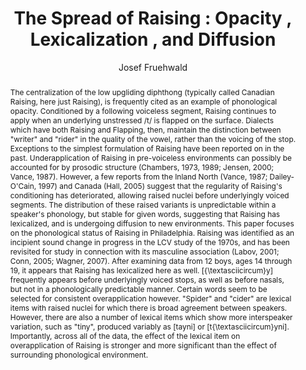 ---
abstract: The centralization of the low upgliding diphthong (typically called Canadian
  Raising, here just Raising), is frequently cited as an example of phonological opacity.
  Conditioned by a following voiceless segment, Raising continues to apply when an
  underlying unstressed /t/ is flapped on the surface. Dialects which have both Raising
  and Flapping, then, maintain the distinction between "writer" and "rider" in the
  quality of the vowel, rather than the voicing of the stop. Exceptions to the simplest
  formulation of Raising have been reported on in the past. Underapplication of Raising
  in pre-voiceless environments can possibly be accounted for by prosodic structure
  (Chambers, 1973, 1989; Jensen, 2000; Vance, 1987). However, a few reports from the
  Inland North (Vance, 1987; Dailey-O'Cain, 1997) and Canada (Hall, 2005) suggest
  that the regularity of Raising's conditioning has deteriorated, allowing raised
  nuclei before underlyingly voiced segments. The distribution of these raised variants
  is unpredictable within a speaker's phonology, but stable for given words, suggesting
  that Raising has lexicalized, and is undergoing diffusion to new environments. This
  paper focuses on the phonological status of Raising in Philadelphia. Raising was
  identified as an incipient sound change in progress in the LCV study of the 1970s,
  and has been revisited for study in connection with its masculine association (Labov,
  2001; Conn, 2005; Wagner, 2007). After examining data from 12 boys, ages 14 through
  19, it appears that Raising has lexicalized here as well. [{\textasciicircum}y]
  frequently appears before underlyingly voiced stops, as well as before nasals, but
  not in a phonologically predictable manner. Certain words seem to be selected for
  consistent overapplication however. "Spider" and "cider" are lexical items with
  raised nuclei for which there is broad agreement between speakers. However, there
  are also a number of lexical items which show more interspeaker variation, such
  as "tiny", produced variably as [tayni] or [t{\textasciicircum}yni]. Importantly,
  across all of the data, the effect of the lexical item on overapplication of Raising
  is stronger and more significant than the effect of surrounding phonological environment.
author:
- Josef Fruehwald
category: paper
layout: publication
p_url: http://repository.upenn.edu/pwpl/vol14/iss2/11/
pages: 83--92
published: Penn Working Papers in Linguistics
title: 'The Spread of Raising : Opacity , Lexicalization , and Diffusion'
volume: '14'
year: '2008'
---
